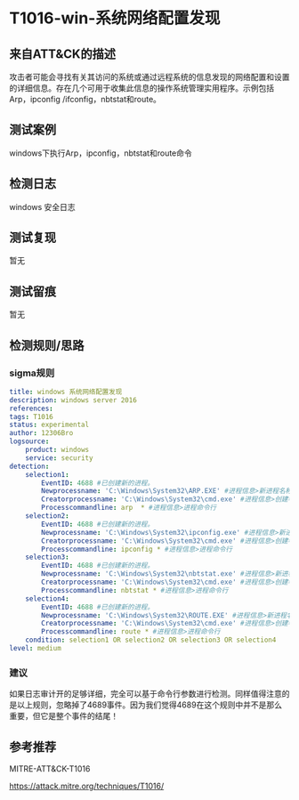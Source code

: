 # T1016-win-系统网络配置发现

## 来自ATT&CK的描述

攻击者可能会寻找有关其访问的系统或通过远程系统的信息发现的网络配置和设置的详细信息。存在几个可用于收集此信息的操作系统管理实用程序。示例包括Arp，ipconfig /ifconfig，nbtstat和route。

## 测试案例

windows下执行Arp，ipconfig，nbtstat和route命令

## 检测日志

windows 安全日志

## 测试复现

暂无

## 测试留痕

暂无

## 检测规则/思路

### sigma规则

```yml
title: windows 系统网络配置发现
description: windows server 2016
references:
tags: T1016
status: experimental
author: 12306Bro
logsource:
    product: windows
    service: security
detection:
    selection1:
        EventID: 4688 #已创建新的进程。
        Newprocessname: 'C:\Windows\System32\ARP.EXE' #进程信息>新进程名称
        Creatorprocessname: 'C:\Windows\System32\cmd.exe' #进程信息>创建者进程名称
        Processcommandline: arp  * #进程信息>进程命令行
    selection2:
        EventID: 4688 #已创建新的进程。
        Newprocessname: 'C:\Windows\System32\ipconfig.exe' #进程信息>新进程名称
        Creatorprocessname: 'C:\Windows\System32\cmd.exe' #进程信息>创建者进程名称
        Processcommandline: ipconfig * #进程信息>进程命令行
    selection3:
        EventID: 4688 #已创建新的进程。
        Newprocessname: 'C:\Windows\System32\nbtstat.exe' #进程信息>新进程名称
        Creatorprocessname: 'C:\Windows\System32\cmd.exe' #进程信息>创建者进程名称
        Processcommandline: nbtstat * #进程信息>进程命令行
    selection4:
        EventID: 4688 #已创建新的进程。
        Newprocessname: 'C:\Windows\System32\ROUTE.EXE' #进程信息>新进程名称
        Creatorprocessname: 'C:\Windows\System32\cmd.exe' #进程信息>创建者进程名称
        Processcommandline: route * #进程信息>进程命令行
    condition: selection1 OR selection2 OR selection3 OR selection4
level: medium
```

### 建议

如果日志审计开的足够详细，完全可以基于命令行参数进行检测。同样值得注意的是以上规则，忽略掉了4689事件。因为我们觉得4689在这个规则中并不是那么重要，但它是整个事件的结尾！

## 参考推荐

MITRE-ATT&CK-T1016

<https://attack.mitre.org/techniques/T1016/>
